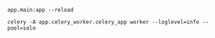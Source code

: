 `app.main:app --reload`


`celery -A app.celery_worker.celery_app worker --loglevel=info --pool=solo`
